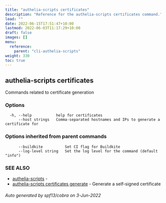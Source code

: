 ```yaml
---
title: "authelia-scripts certificates"
description: "Reference for the authelia-scripts certificates command."
lead: ""
date: 2022-06-15T17:51:47+10:00
lastmod: 2022-06-03T11:17:29+10:00
draft: false
images: []
menu:
  reference:
    parent: "cli-authelia-scripts"
weight: 330
toc: true
---
```


## authelia-scripts certificates

Commands related to certificate generation

### Options

```
  -h, --help           help for certificates
      --host strings   Comma-separated hostnames and IPs to generate a certificate for
```

### Options inherited from parent commands

```
      --buildkite          Set CI flag for Buildkite
      --log-level string   Set the log level for the command (default "info")
```

### SEE ALSO

* [authelia-scripts](authelia-scripts.md)	 - 
* [authelia-scripts certificates generate](authelia-scripts_certificates_generate.md)	 - Generate a self-signed certificate

###### Auto generated by spf13/cobra on 3-Jun-2022
